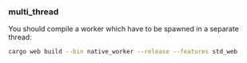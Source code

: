 ### multi_thread

You should compile a worker which have to be spawned in a separate thread:

```sh
cargo web build --bin native_worker --release --features std_web
```
